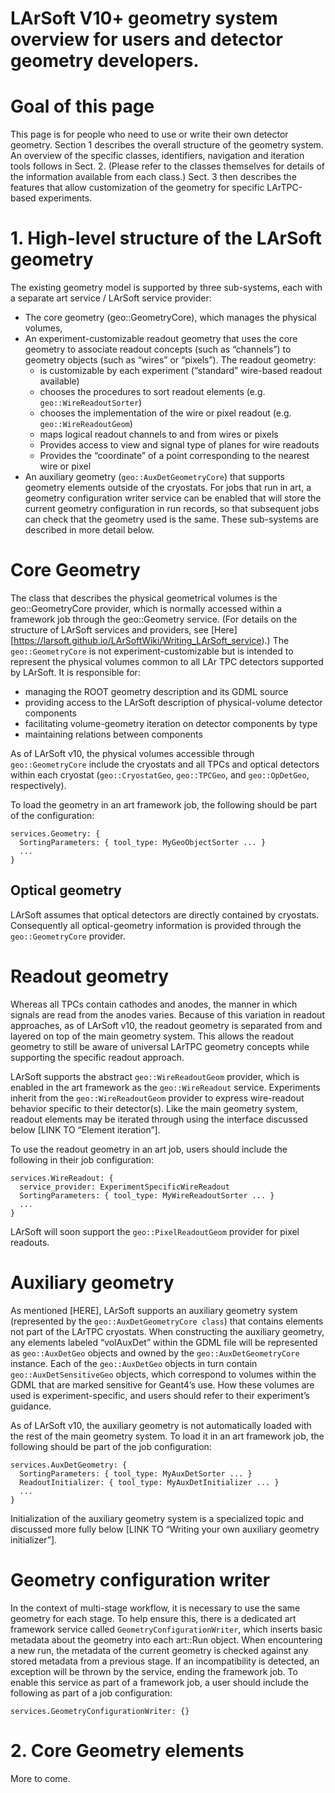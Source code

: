 # LArSoft V10+ geometry system overview for users and detector geometry developers.


# Goal of this page
This page is for people who need to use or write their own detector geometry. Section 1 describes the overall structure of the geometry system. An overview of the specific classes, identifiers, navigation and iteration tools follows in Sect. 2. (Please refer to the classes themselves for details of the information available from each class.) Sect. 3 then describes the features that allow customization of the geometry for specific LArTPC-based experiments.

# 1. High-level structure of the LArSoft geometry
The existing geometry model is supported by three sub-systems, each with a separate art service / LArSoft service provider:

- The core geometry (geo::GeometryCore), which manages the physical volumes,
- An experiment-customizable readout geometry that uses the core geometry to associate readout concepts (such as “channels”) to geometry objects (such as “wires” or “pixels”).  The readout geometry:
  - is customizable by each experiment (“standard” wire-based readout available)
  - chooses the procedures to sort readout elements (e.g. `geo::WireReadoutSorter`)
  - chooses the implementation of the wire or pixel readout (e.g. `geo::WireReadoutGeom`)
  - maps logical readout channels to and from wires or pixels
  - Provides access to view and signal type of planes for wire readouts
  - Provides the “coordinate” of a point corresponding to the nearest wire or pixel
- An auxiliary geometry (`geo::AuxDetGeometryCore`) that supports geometry elements outside of the cryostats.
For jobs that run in art, a geometry configuration writer service can be enabled that will store the current geometry configuration in run records, so that subsequent jobs can check that the geometry used is the same.
These sub-systems are described in more detail below.

# Core Geometry 

The class that describes the physical geometrical volumes is the geo::GeometryCore provider, which is normally accessed within a framework job through the geo::Geometry service.  (For details on the structure of LArSoft services and providers, see [Here][https://larsoft.github.io/LArSoftWiki/Writing_LArSoft_service).) The `geo::GeometryCore` is not experiment-customizable but is intended to represent the physical volumes common to all LAr TPC detectors supported by LArSoft.  It is responsible for:

* managing the ROOT geometry description and its GDML source
* providing access to the LArSoft description of physical-volume detector components
* facilitating volume-geometry iteration on detector components by type
* maintaining relations between components

As of LArSoft v10, the physical volumes accessible through `geo::GeometryCore` include the cryostats and all TPCs and optical detectors within each cryostat (`geo::CryostatGeo`, `geo::TPCGeo`, and `geo::OpDetGeo`, respectively).

To load the geometry in an art framework job, the following should be part of the configuration:

```
services.Geometry: {
  SortingParameters: { tool_type: MyGeoObjectSorter ... }
  ... 
}
```
## Optical geometry
LArSoft assumes that optical detectors are directly contained by cryostats.  Consequently all optical-geometry information is provided through the `geo::GeometryCore` provider.

# Readout geometry
 Whereas all TPCs contain cathodes and anodes, the manner in which signals are read from the anodes varies.  Because of this variation in readout approaches, as of LArSoft v10, the readout geometry is separated from and layered on top of the main geometry system.  This allows the readout geometry to still be aware of universal LArTPC geometry concepts while supporting the specific readout approach.

LArSoft supports the abstract `geo::WireReadoutGeom` provider, which is enabled in the art framework as the `geo::WireReadout` service.  Experiments inherit from the `geo::WireReadoutGeom` provider to express wire-readout behavior specific to their detector(s).  Like the main geometry system, readout elements may be iterated through using the interface discussed below [LINK TO “Element iteration”].

To use the readout geometry in an art job, users should include the following in their job configuration:
```
services.WireReadout: { 
  service_provider: ExperimentSpecificWireReadout
  SortingParameters: { tool_type: MyWireReadoutSorter ... }
  ... 
}
```
LArSoft will soon support the `geo::PixelReadoutGeom` provider for pixel readouts. 

# Auxiliary geometry

As mentioned [HERE], LArSoft supports an auxiliary geometry system (represented by the  `geo::AuxDetGeometryCore class`) that contains elements not part of the LArTPC cryostats.  When constructing the auxiliary geometry, any elements labeled “volAuxDet” within the GDML file will be represented as `geo::AuxDetGeo` objects and owned by the `geo::AuxDetGeometryCore` instance.  Each of the `geo::AuxDetGeo` objects in turn contain `geo::AuxDetSensitiveGeo` objects, which correspond to volumes within the GDML that are marked sensitive for Geant4’s use.  How these volumes are used is experiment-specific, and users should refer to their experiment’s guidance.  

As of LArSoft v10, the auxiliary geometry is not automatically loaded with the rest of the main geometry system.  To load it in an art framework job, the following should be part of the job configuration:
```
services.AuxDetGeometry: {
  SortingParameters: { tool_type: MyAuxDetSorter ... }
  ReadoutInitializer: { tool_type: MyAuxDetInitializer ... }
  ... 
}
```
Initialization of the auxiliary geometry system is a specialized topic and discussed more fully below [LINK TO “Writing your own auxiliary geometry initializer”].

# Geometry configuration writer

In the context of multi-stage workflow, it is necessary to use the same geometry for each stage.  To help ensure this, there is a dedicated art framework service called `GeometryConfigurationWriter`, which inserts basic metadata about the geometry into each art::Run object.  When encountering a new run, the metadata of the current geometry is checked against any stored metadata from a previous stage.  If an incompatibility is detected, an exception will be thrown by the service, ending the framework job.  To enable this service as part of a framework job, a user should include the following as part of a job configuration:
```
services.GeometryConfigurationWriter: {}
```
# 2. Core Geometry elements

More to come.
